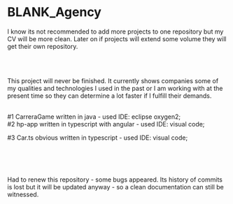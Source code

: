 # BLANK_Agency

I know its not recommended to add more projects to one repository but my CV will be more clean. Later on if projects will extend some volume they will get their own repository.

</br></br>


This project will never be finished.
It currently shows companies some of my qualities and technologies I used in the past or I am working with at the present time so they can determine a lot faster if I fulfill their demands.

</br>
#1 CarreraGame written in java - used IDE: eclipse oxygen2;
</br>
#2 hp-app written in typescript with angular - used IDE: visual code;

#3 Car.ts obvious written in typescript - used IDE: visual code;




</br></br></br>





Had to renew this repository - some bugs appeared. Its history of commits is lost but it will be updated anyway - so a clean documentation can still be witnessed.

